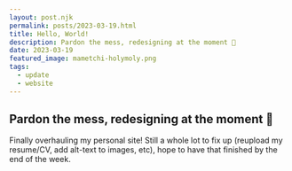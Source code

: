 ```yaml
---
layout: post.njk
permalink: posts/2023-03-19.html
title: Hello, World!
description: Pardon the mess, redesigning at the moment 👀 
date: 2023-03-19
featured_image: mametchi-holymoly.png
tags:
  - update
  - website
---
```

## Pardon the mess, redesigning at the moment 👀 

Finally overhauling my personal site! Still a whole lot to fix up (reupload my resume/CV, add alt-text to images, etc), hope to have that finished by the end of the week.